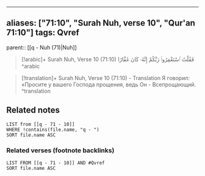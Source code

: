 
---
aliases: ["71:10", "Surah Nuh, verse 10", "Qur'an 71:10"]
tags: Qvref
---

parent:: [[q - Nuh (71)|Nuh]]

> [!arabic]+ Surah Nuh, Verse 10 (71:10)
> <span class="quran-arabic">فَقُلْتُ ٱسْتَغْفِرُوا۟ رَبَّكُمْ إِنَّهُۥ كَانَ غَفَّارًا</span>
^arabic

> [!translation]+ Surah Nuh, Verse 10 (71:10) - Translation
> Я говорил: «Просите у вашего Господа прощения, ведь Он - Всепрощающий.
^translation



## Related notes
```dataview
LIST from [[q - 71 - 10]]
WHERE !contains(file.name, "q - ")
SORT file.name ASC
```

### Related verses (footnote backlinks)
```dataview
LIST FROM [[q - 71 - 10]] AND #Qvref
SORT file.name ASC
```


